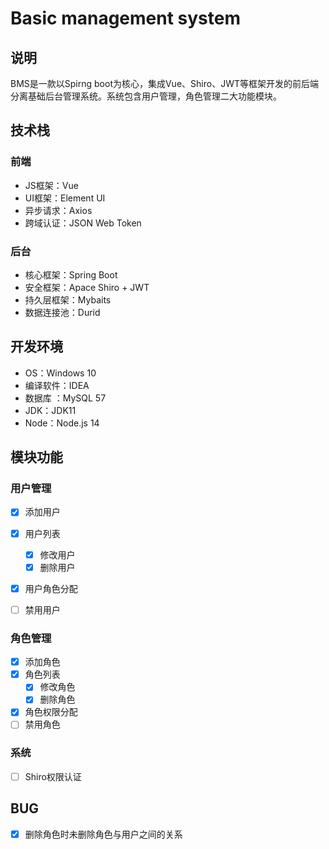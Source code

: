# Basic management system

## 说明

BMS是一款以Spirng boot为核心，集成Vue、Shiro、JWT等框架开发的前后端分离基础后台管理系统。系统包含用户管理，角色管理二大功能模块。

## 技术栈

### 前端

* JS框架：Vue
* UI框架：Element UI
* 异步请求：Axios
* 跨域认证：JSON Web Token

### 后台

* 核心框架：Spring Boot
* 安全框架：Apace Shiro + JWT
* 持久层框架：Mybaits
* 数据连接池：Durid

## 开发环境

* OS：Windows 10
* 编译软件：IDEA
* 数据库 ：MySQL 57
* JDK：JDK11
* Node：Node.js 14

## 模块功能

### 用户管理

- [x] 添加用户

- [x] 用户列表
  - [x] 修改用户
  - [x] 删除用户
- [x] 用户角色分配
- [ ] 禁用用户

### 角色管理

- [x] 添加角色
- [x] 角色列表
  - [x] 修改角色
  - [x] 删除角色
- [x] 角色权限分配
- [ ] 禁用角色

### 系统
- [ ] Shiro权限认证

## BUG
- [X] 删除角色时未删除角色与用户之间的关系

